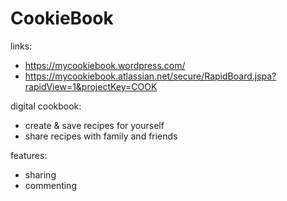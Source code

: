 # CookieBook
links:
- https://mycookiebook.wordpress.com/
- https://mycookiebook.atlassian.net/secure/RapidBoard.jspa?rapidView=1&projectKey=COOK

digital cookbook: 
- create & save recipes for yourself
- share recipes with family and friends

features:
- sharing
- commenting
